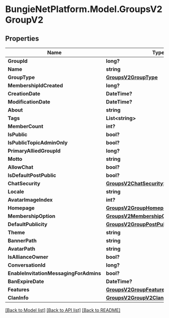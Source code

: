 # BungieNetPlatform.Model.GroupsV2GroupV2
## Properties

Name | Type | Description | Notes
------------ | ------------- | ------------- | -------------
**GroupId** | **long?** |  | [optional] 
**Name** | **string** |  | [optional] 
**GroupType** | [**GroupsV2GroupType**](GroupsV2GroupType.md) |  | [optional] 
**MembershipIdCreated** | **long?** |  | [optional] 
**CreationDate** | **DateTime?** |  | [optional] 
**ModificationDate** | **DateTime?** |  | [optional] 
**About** | **string** |  | [optional] 
**Tags** | **List&lt;string&gt;** |  | [optional] 
**MemberCount** | **int?** |  | [optional] 
**IsPublic** | **bool?** |  | [optional] 
**IsPublicTopicAdminOnly** | **bool?** |  | [optional] 
**PrimaryAlliedGroupId** | **long?** |  | [optional] 
**Motto** | **string** |  | [optional] 
**AllowChat** | **bool?** |  | [optional] 
**IsDefaultPostPublic** | **bool?** |  | [optional] 
**ChatSecurity** | [**GroupsV2ChatSecuritySetting**](GroupsV2ChatSecuritySetting.md) |  | [optional] 
**Locale** | **string** |  | [optional] 
**AvatarImageIndex** | **int?** |  | [optional] 
**Homepage** | [**GroupsV2GroupHomepage**](GroupsV2GroupHomepage.md) |  | [optional] 
**MembershipOption** | [**GroupsV2MembershipOption**](GroupsV2MembershipOption.md) |  | [optional] 
**DefaultPublicity** | [**GroupsV2GroupPostPublicity**](GroupsV2GroupPostPublicity.md) |  | [optional] 
**Theme** | **string** |  | [optional] 
**BannerPath** | **string** |  | [optional] 
**AvatarPath** | **string** |  | [optional] 
**IsAllianceOwner** | **bool?** |  | [optional] 
**ConversationId** | **long?** |  | [optional] 
**EnableInvitationMessagingForAdmins** | **bool?** |  | [optional] 
**BanExpireDate** | **DateTime?** |  | [optional] 
**Features** | [**GroupsV2GroupFeatures**](GroupsV2GroupFeatures.md) |  | [optional] 
**ClanInfo** | [**GroupsV2GroupV2ClanInfoAndInvestment**](GroupsV2GroupV2ClanInfoAndInvestment.md) |  | [optional] 

[[Back to Model list]](../README.md#documentation-for-models) [[Back to API list]](../README.md#documentation-for-api-endpoints) [[Back to README]](../README.md)

